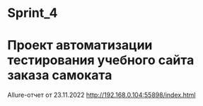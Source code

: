 # Sprint_4
# Проект автоматизации тестирования учебного сайта заказа самоката

Allure-отчет от 23.11.2022
http://192.168.0.104:55898/index.html